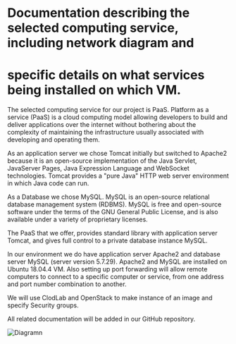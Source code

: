 # Documentation describing the selected computing service, including network diagram and
# specific details on what services being installed on which VM.

The selected computing service for our project is PaaS. Platform as a service (PaaS) is a cloud computing model 
allowing developers to build and deliver applications over the internet without bothering about the complexity 
of maintaining the infrastructure usually associated with developing and operating them. 

As an application server we chose Tomcat initially but switched to Apache2 because it is an open-source implementation of the Java Servlet, JavaServer Pages, Java Expression Language and WebSocket technologies. Tomcat provides a "pure Java" HTTP web server 
environment in which Java code can run.

As a Database we chose MySQL. MySQL is an open-source relational database management system (RDBMS). 
MySQL is free and open-source software under the terms of the GNU General Public License, and is also 
available under a variety of proprietary licenses.

The PaaS that we offer, provides standard library with application server Tomcat, and gives full control to 
a private database instance MySQL.

In our environment we do have application server Apache2 and database server MySQL (server version 5.7.29).
Apache2 and MySQL are installed on Ubuntu 18.04.4 VM. Also setting up port forwarding will allow remote 
computers to connect to a specific computer or service, from one address and port number combination to another.

We will use ClodLab and OpenStack to make instance of an image and specify Security groups.

All related documentation will be added in our GitHub repository.

![Diagramn](https://i.imgur.com/I2lcsvK.png)


